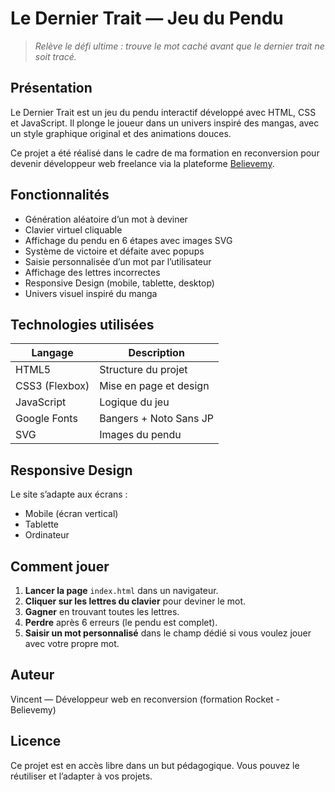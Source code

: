 # Le Dernier Trait — Jeu du Pendu

> *Relève le défi ultime : trouve le mot caché avant que le dernier trait ne soit tracé.*

##  Présentation

Le Dernier Trait est un jeu du pendu interactif développé avec HTML, CSS et JavaScript. Il plonge le joueur dans un univers inspiré des mangas, avec un style graphique original et des animations douces.

Ce projet a été réalisé dans le cadre de ma formation en reconversion pour devenir développeur web freelance via la plateforme [Believemy](https://www.believemy.com/).

## Fonctionnalités

- Génération aléatoire d’un mot à deviner
- Clavier virtuel cliquable
- Affichage du pendu en 6 étapes avec images SVG
- Système de victoire et défaite avec popups
- Saisie personnalisée d’un mot par l’utilisateur
- Affichage des lettres incorrectes
- Responsive Design (mobile, tablette, desktop)
- Univers visuel inspiré du manga

## Technologies utilisées

| Langage        | Description              |
|--------------- |--------------------------|
| HTML5          | Structure du projet      |
| CSS3 (Flexbox) | Mise en page et design   |
| JavaScript     | Logique du jeu           |
| Google Fonts   | Bangers + Noto Sans JP   |
| SVG            | Images du pendu          |

## Responsive Design

Le site s’adapte aux écrans :
- Mobile (écran vertical)
- Tablette
- Ordinateur

## Comment jouer

1. **Lancer la page** `index.html` dans un navigateur.
2. **Cliquer sur les lettres du clavier** pour deviner le mot.
3. **Gagner** en trouvant toutes les lettres.
4. **Perdre** après 6 erreurs (le pendu est complet).
5. **Saisir un mot personnalisé** dans le champ dédié si vous voulez jouer avec votre propre mot.

## Auteur

Vincent — Développeur web en reconversion (formation Rocket - Believemy)  

## Licence

Ce projet est en accès libre dans un but pédagogique. Vous pouvez le réutiliser et l’adapter à vos projets.
